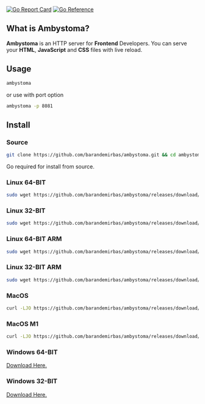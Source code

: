 [![Go Report Card](https://goreportcard.com/badge/github.com/barandemirbas/ambystoma)](https://goreportcard.com/report/github.com/barandemirbas/ambystoma)
[![Go Reference](https://pkg.go.dev/badge/github.com/barandemirbas/ambystoma.svg)](https://pkg.go.dev/github.com/barandemirbas/ambystoma)

## What is Ambystoma?
**Ambystoma** is an HTTP server for **Frontend** Developers. 
You can serve your **HTML**, **JavaScript** and **CSS** files with live reload.

## Usage

```sh
ambystoma
```
or use with port option
```sh
ambystoma -p 8081
```

## Install

### Source
```sh
git clone https://github.com/barandemirbas/ambystoma.git && cd ambystoma && make build && sudo cp ./bin/ambystoma /usr/bin/ && sudo chmod +x /usr/bin/ambystoma
```
Go required for install from source.

### Linux 64-BIT

```sh
sudo wget https://github.com/barandemirbas/ambystoma/releases/download/v1.1.0/ambystoma-linux-x64 -O /usr/bin/ambystoma && sudo chmod +x /usr/bin/ambystoma

```

### Linux 32-BIT 
```sh
sudo wget https://github.com/barandemirbas/ambystoma/releases/download/v1.1.0/ambystoma-linux-x32 -O /usr/bin/ambystoma && sudo chmod +x /usr/bin/ambystoma

```

### Linux 64-BIT ARM

```sh
sudo wget https://github.com/barandemirbas/ambystoma/releases/download/v1.1.0/ambystoma-linux-arm64 -O /usr/bin/ambystoma && sudo chmod +x /usr/bin/ambystoma

```

### Linux 32-BIT ARM
```sh
sudo wget https://github.com/barandemirbas/ambystoma/releases/download/v1.1.0/ambystoma-linux-arm32 -O /usr/bin/ambystoma && sudo chmod +x /usr/bin/ambystoma

```

### MacOS
```sh
curl -LJO https://github.com/barandemirbas/ambystoma/releases/download/v1.1.0/ambystoma-mac-x64 && mv ambystoma-mac-x64 /usr/local/bin/ambystoma && chmod +x /usr/local/bin/ambystoma
```

### MacOS M1
```sh
curl -LJO https://github.com/barandemirbas/ambystoma/releases/download/v1.1.0/ambystoma-mac-arm64 && mv ambystoma-mac-arm64 /usr/local/bin/ambystoma && chmod +x /usr/local/bin/ambystoma
```

### Windows 64-BIT
[Download Here.](https://github.com/barandemirbas/ambystoma/releases/download/v1.1.0/ambystoma-windows-x64.exe)

### Windows 32-BIT
[Download Here.](https://github.com/barandemirbas/ambystoma/releases/download/v1.1.0/ambystoma-windows-x64.exe)
